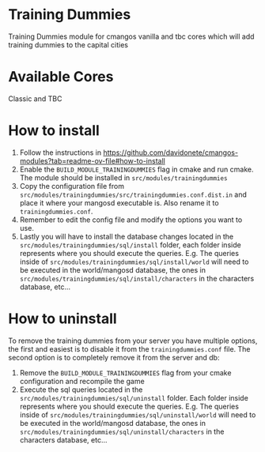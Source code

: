 # Training Dummies
Training Dummies module for cmangos vanilla and tbc cores which will add training dummies to the capital cities

# Available Cores
Classic and TBC

# How to install
1. Follow the instructions in https://github.com/davidonete/cmangos-modules?tab=readme-ov-file#how-to-install
2. Enable the `BUILD_MODULE_TRAININGDUMMIES` flag in cmake and run cmake. The module should be installed in `src/modules/trainingdummies`
3. Copy the configuration file from `src/modules/trainingdummies/src/trainingdummies.conf.dist.in` and place it where your mangosd executable is. Also rename it to `trainingdummies.conf`.
4. Remember to edit the config file and modify the options you want to use.
5. Lastly you will have to install the database changes located in the `src/modules/trainingdummies/sql/install` folder, each folder inside represents where you should execute the queries. E.g. The queries inside of `src/modules/trainingdummies/sql/install/world` will need to be executed in the world/mangosd database, the ones in `src/modules/trainingdummies/sql/install/characters` in the characters database, etc...

# How to uninstall
To remove the training dummies from your server you have multiple options, the first and easiest is to disable it from the `trainingdummies.conf` file. The second option is to completely remove it from the server and db:
1. Remove the `BUILD_MODULE_TRAININGDUMMIES` flag from your cmake configuration and recompile the game
2. Execute the sql queries located in the `src/modules/trainingdummies/sql/uninstall` folder. Each folder inside represents where you should execute the queries. E.g. The queries inside of `src/modules/trainingdummies/sql/uninstall/world` will need to be executed in the world/mangosd database, the ones in `src/modules/trainingdummies/sql/uninstall/characters` in the characters database, etc...
